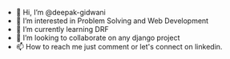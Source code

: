 - 👋 Hi, I’m @deepak-gidwani
- 👀 I’m interested in Problem Solving and Web Development
- 🌱 I’m currently learning DRF
- 💞️ I’m looking to collaborate on any django project
- 📫 How to reach me just comment or let's connect on linkedin.

<!---
deepak-gidwani/deepak-gidwani is a ✨ special ✨ repository because its `README.md` (this file) appears on your GitHub profile.
You can click the Preview link to take a look at your changes.
--->
